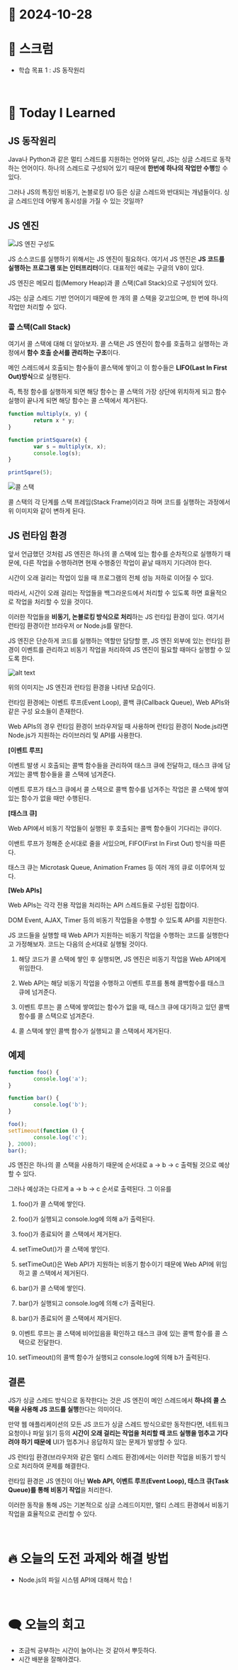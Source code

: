 # 📆 2024-10-28

# 🔔 스크럼

- 학습 목표 1 : JS 동작원리

<br/>

# 🚀 Today I Learned


## JS 동작원리

Java나 Python과 같은 멀티 스레드를 지원하는 언어와 달리, JS는 싱글 스레드로 동작하는 언어이다. 하나의 스레드로 구성되어 있기 때문에 **한번에 하나의 작업만 수행**할 수 있다. 

그러나 JS의 특징인 비동기, 논블로킹 I/O 등은 싱글 스레드와 반대되는 개념들이다. 싱글 스레드인데 어떻게 동시성을 가질 수 있는 것일까?

## JS 엔진

![JS 엔진 구성도](https://miro.medium.com/v2/resize:fit:1400/format:webp/0*oD61tQl-XxD9YAvd.png)

JS 소스코드를 실행하기 위해서는 JS 엔진이 필요하다. 여기서 JS 엔진은 **JS 코드를 실행하는 프로그램 또는 인터프리터**이다. 대표적인 예로는 구글의 V8이 있다.

JS 엔진은 메모리 힙(Memory Heap)과 콜 스택(Call Stack)으로 구성되어 있다.

JS는 싱글 스레드 기반 언어이기 때문에 한 개의 콜 스택을 갖고있으며, 한 번에 하나의 작업만 처리할 수 있다.

### 콜 스택(Call Stack)

여기서 콜 스택에 대해 더 알아보자. 콜 스택은 JS 엔진이 함수를 호출하고 실행하는 과정에서 **함수 호출 순서를 관리하는 구조**이다.

메인 스레드에서 호출되는 함수들이 콜스택에 쌓이고 이 함수들은 **LIFO(Last In First Out)방식**으로 실행된다.

즉, 특정 함수를 실행하게 되면 해당 함수는 콜 스택의 가장 상단에 위치하게 되고 함수 실행이 끝나게 되면 해당 함수는 콜 스택에서 제거된다.

```javascript
function multiply(x, y) {
		return x * y;		
}

function printSquare(x) {
		var s = multiply(x, x);
		console.log(s);
}

printSqare(5);
```

![콜 스택](https://miro.medium.com/v2/resize:fit:1400/format:webp/0*tAapyrLLlAGKHD0u.png)

콜 스택의 각 단계를 스택 프레임(Stack Frame)이라고 하며 코드를 실행하는 과정에서 위 이미지와 같이 변하게 된다.

## JS 런타임 환경

앞서 언급했던 것처럼 JS 엔진은 하나의 콜 스택에 있는 함수를 순차적으로 실행하기 때문에, 다른 작업을 수행하려면 현재 수행중인 작업이 끝날 때까지 기다려야 한다. 

시간이 오래 걸리는 작업이 있을 때 프로그램의 전체 성능 저하로 이어질 수 있다.

따라서, 시간이 오래 걸리는 작업들을 백그라운드에서 처리할 수 있도록 하면 효율적으로 작업을 처리할 수 있을 것이다.

이러한 작업들을 **비동기, 논블로킹 방식으로 처리**하는 JS 런타임 환경이 있다. 여기서 런타임 환경이란 브라우저 or Node.js를 말한다.

JS 엔진은 단순하게 코드를 실행하는 역할만 담당할 뿐, JS 엔진 외부에 있는 런타임 환경이 이벤트를 관리하고 비동기 작업을 처리하여 JS 엔진이 필요할 때마다 실행할 수 있도록 한다.

![alt text](https://miro.medium.com/v2/resize:fit:1400/format:webp/0*H6xu4KPLz9O8htb4.png)

위의 이미지는 JS 엔진과 런타임 환경을 나타낸 모습이다.

런타임 환경에는 이벤트 루프(Event Loop), 콜백 큐(Callback Queue), Web APIs와 같은 구성 요소들이 존재한다.

Web APIs의 경우 런타임 환경이 브라우저일 때 사용하며 런타임 환경이 Node.js라면 Node.js가 지원하는 라이브러리 및 API를 사용한다.

**[이벤트 루프]**

이벤트 발생 시 호출되는 콜백 함수들을 관리하여 태스크 큐에 전달하고, 태스크 큐에 담겨있는 콜백 함수들을 콜 스택에 넘겨준다.

이벤트 루프가 태스크 큐에서 콜 스택으로 콜백 함수를 넘겨주는 작업은 콜 스택에 쌓여있는 함수가 없을 때만 수행된다.

**[태스크 큐]**

Web API에서 비동기 작업들이 실행된 후 호출되는 콜백 함수들이 기다리는 큐이다.

이밴트 루프가 정해준 순서대로 줄을 서있으며, FIFO(First In First Out) 방식을 따른다.

태스크 큐는 Microtask Queue, Animation Frames 등 여러 개의 큐로 이루어져 있다.

**[Web APIs]**

Web APIs는 각각 전용 작업을 처리하는 API 스레드들로 구성된 집합이다. 

DOM Event, AJAX, Timer 등의 비동기 작업들을 수행할 수 있도록 API를 지원한다.

JS 코드들을 실행할 때 Web API가 지원하는 비동기 작업을 수행하는 코드를 실행한다고 가정해보자. 코드는 다음의 순서대로 실행될 것이다.

1. 해당 코드가 콜 스택에 쌓인 후 실행되면, JS 엔진은 비동기 작업을 Web API에게 위임한다.

2. Web API는 해당 비동기 작업을 수행하고 이벤트 루프를 통해 콜백함수를 태스크 큐에 넘겨준다.

3. 이벤트 루프는 콜 스택에 쌓여있는 함수가 없을 때, 태스크 큐에 대기하고 있던 콜백 함수를 콜 스택으로 넘겨준다.

4. 콜 스택에 쌓인 콜백 함수가 실행되고 콜 스택에서 제거된다.

## 예제

```javascript
function foo() {
		console.log('a');
}

function bar() {
		console.log('b');
}

foo();
setTimeout(function () {
		console.log('c');
}, 2000);
bar();
```

JS 엔진은 하나의 콜 스택을 사용하기 때문에 순서대로 a -> b -> c 출력될 것으로 예상할 수 있다. 

그러나 예상과는 다르게 a -> b -> c 순서로 출력된다. 그 이유를 

1. foo()가 콜 스택에 쌓인다.

2. foo()가 실행되고 console.log에 의해 a가 출력된다.

3. foo()가 종료되어 콜 스택에서 제거된다.

4. setTimeOut()가 콜 스택에 쌓인다.

5. setTimeOut()은 Web API가 지원하는 비동기 함수이기 때문에 Web API에 위임하고 콜 스택에서 제거된다.

6. bar()가 콜 스택에 쌓인다.

7. bar()가 실행되고 console.log에 의해 c가 출력된다.

8. bar()가 종료되어 콜 스택에서 제거된다.

9. 이벤트 루프는 콜 스택에 비어있음을 확인하고 태스크 큐에 있는 콜백 함수를 콜 스택으로 전달한다.

10. setTimeout()의 콜백 함수가 실행되고 console.log에 의해 b가 출력된다.


## 결론

JS가 싱글 스레드 방식으로 동작한다는 것은 JS 엔진이 메인 스레드에서 **하나의 콜 스택을 사용해 JS 코드를 실행**한다는 의미이다.

만약 웹 애플리케이션의 모든 JS 코드가 싱글 스레드 방식으로만 동작한다면, 네트워크 요청이나 파일 읽기 등의 **시간이 오래 걸리는 작업을 처리할 때 코드 실행을 멈추고 기다려야 하기 때문에** UI가 멈추거나 응답하지 않는 문제가 발생할 수 있다.

JS 런타임 환경(브라우저와 같은 멀티 스레드 환경)에서는 이러한 작업을 비동기 방식으로 처리하여 문제를 해결한다. 

런타임 환경은 JS 엔진이 아닌 **Web API, 이벤트 루프(Event Loop), 태스크 큐(Task Queue)를 통해 비동기 작업**을 처리한다.

이러한 동작을 통해 JS는 기본적으로 싱글 스레드이지만, 멀티 스레드 환경에서 비동기 작업을 효율적으로 관리할 수 있다.

<br/>

# 🔥 오늘의 도전 과제와 해결 방법

- Node.js의 파일 시스템 API에 대해서 학습 !

<br/>

# 🗨️ 오늘의 회고

- 조금씩 공부하는 시간이 늘어나는 것 같아서 뿌듯하다.
- 시간 배분을 잘해야겠다.


<!--
- 오늘의 학습 경험에 대한 자유로운 생각이나 느낀 점을 기록합니다.
- 성공적인 점, 개선해야 할 점, 새롭게 시도하고 싶은 방법 등을 포함할 수 있습니다.-->

